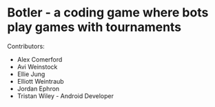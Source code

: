 Botler - a coding game where bots play games with tournaments
=====

Contributors:
- Alex Comerford
- Avi Weinstock
- Ellie Jung
- Elliott Weintraub
- Jordan Ephron
- Tristan Wiley - Android Developer
